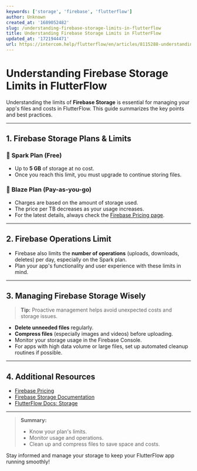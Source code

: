 ```yaml
---
keywords: ['storage', 'firebase', 'flutterflow']
author: Unknown
created_at: '1689052482'
slug: /understanding-firebase-storage-limits-in-flutterflow
title: Understanding Firebase Storage Limits in FlutterFlow
updated_at: '1721944471'
url: https://intercom.help/flutterflow/en/articles/8115288-understanding-firebase-storage-limits-in-flutterflow
---
```

# Understanding Firebase Storage Limits in FlutterFlow

Understanding the limits of **Firebase Storage** is essential for managing your app's files and costs in FlutterFlow. This guide summarizes the key points and best practices.

---

## 1. Firebase Storage Plans & Limits

### 🔹 **Spark Plan (Free)**
- Up to **5 GB** of storage at no cost.
- Once you reach this limit, you must upgrade to continue storing files.

### 🔹 **Blaze Plan (Pay-as-you-go)**
- Charges are based on the amount of storage used.
- The price per TB decreases as your usage increases.
- For the latest details, always check the [Firebase Pricing page](https://firebase.google.com/pricing).

---

## 2. Firebase Operations Limit

- Firebase also limits the **number of operations** (uploads, downloads, deletes) per day, especially on the Spark plan.
- Plan your app's functionality and user experience with these limits in mind.

---

## 3. Managing Firebase Storage Wisely

> **Tip:** Proactive management helps avoid unexpected costs and storage issues.

- **Delete unneeded files** regularly.
- **Compress files** (especially images and videos) before uploading.
- Monitor your storage usage in the Firebase Console.
- For apps with high data volume or large files, set up automated cleanup routines if possible.

---

## 4. Additional Resources

- [Firebase Pricing](https://firebase.google.com/pricing)
- [Firebase Storage Documentation](https://firebase.google.com/docs/storage)
- [FlutterFlow Docs: Storage](https://docs.flutterflow.io/storage)

---

> **Summary:**
> - Know your plan's limits.
> - Monitor usage and operations.
> - Clean up and compress files to save space and costs.

Stay informed and manage your storage to keep your FlutterFlow app running smoothly!


